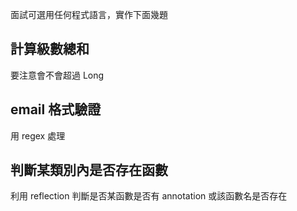 面試可選用任何程式語言，實作下面幾題

## 計算級數總和

要注意會不會超過 Long

## email 格式驗證

用 regex 處理

## 判斷某類別內是否存在函數

利用 reflection 判斷是否某函數是否有 annotation 或該函數名是否存在
